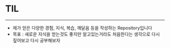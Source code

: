TIL
===
***

- 제가 얻은 다양한 경험, 지식, 복습, 깨달음 등을 작성하는 Repository입니다
- 목표 : 새로운 지식을 얻는것도 좋지만 알고있는거라도 처음한다는 생각으로 다시 짚어보고 다시 공부해보자
